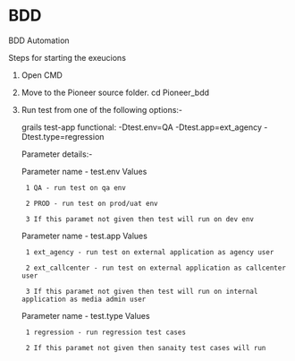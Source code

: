 # BDD
BDD Automation

Steps for starting the exeucions

1. Open CMD

2. Move to the Pioneer source folder. cd Pioneer_bdd

3. Run test from one of the following options:-
	
	
	grails test-app functional: -Dtest.env=QA -Dtest.app=ext_agency -Dtest.type=regression

	Parameter details:-

	Parameter name - test.env
	Values
	
		1 QA - run test on qa env
	
		2 PROD - run test on prod/uat env
	
		3 If this paramet not given then test will run on dev env


	Parameter name - test.app
	Values
	
		1 ext_agency - run test on external application as agency user
	
		2 ext_callcenter - run test on external application as callcenter user
	
		3 If this paramet not given then test will run on internal application as media admin user


	Parameter name - test.type
	Values
	
		1 regression - run regression test cases
	
		2 If this paramet not given then sanaity test cases will run

